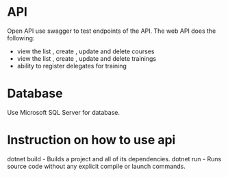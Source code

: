 # API
Open API use swagger to test endpoints of the API. The web API does the following:
- view the list , create , update and delete courses
- view the list , create , update and delete trainings
- ability to register delegates for training

# Database
Use Microsoft SQL Server for database.

# Instruction on how to use api
dotnet build - Builds a project and all of its dependencies.
dotnet run - Runs source code without any explicit compile or launch commands.
